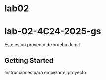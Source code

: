 # lab02
# lab-02-4C24-2025-gs 

Este es un proyecto de prueba de git

## Getting Started

Instrucciones para empezar el proyecto
